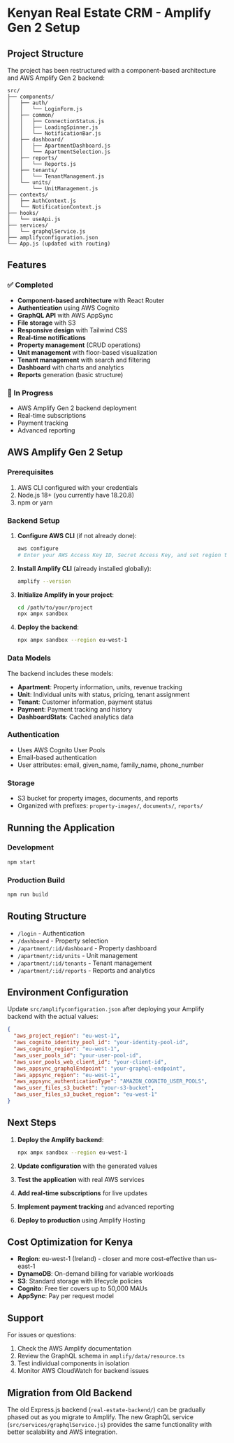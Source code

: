 # Kenyan Real Estate CRM - Amplify Gen 2 Setup

## Project Structure

The project has been restructured with a component-based architecture and AWS Amplify Gen 2 backend:

```
src/
├── components/
│   ├── auth/
│   │   └── LoginForm.js
│   ├── common/
│   │   ├── ConnectionStatus.js
│   │   ├── LoadingSpinner.js
│   │   └── NotificationBar.js
│   ├── dashboard/
│   │   ├── ApartmentDashboard.js
│   │   └── ApartmentSelection.js
│   ├── reports/
│   │   └── Reports.js
│   ├── tenants/
│   │   └── TenantManagement.js
│   └── units/
│       └── UnitManagement.js
├── contexts/
│   ├── AuthContext.js
│   └── NotificationContext.js
├── hooks/
│   └── useApi.js
├── services/
│   └── graphqlService.js
├── amplifyconfiguration.json
└── App.js (updated with routing)
```

## Features

### ✅ Completed
- **Component-based architecture** with React Router
- **Authentication** using AWS Cognito
- **GraphQL API** with AWS AppSync
- **File storage** with S3
- **Responsive design** with Tailwind CSS
- **Real-time notifications**
- **Property management** (CRUD operations)
- **Unit management** with floor-based visualization
- **Tenant management** with search and filtering
- **Dashboard** with charts and analytics
- **Reports** generation (basic structure)

### 🔄 In Progress
- AWS Amplify Gen 2 backend deployment
- Real-time subscriptions
- Payment tracking
- Advanced reporting

## AWS Amplify Gen 2 Setup

### Prerequisites
1. AWS CLI configured with your credentials
2. Node.js 18+ (you currently have 18.20.8)
3. npm or yarn

### Backend Setup

1. **Configure AWS CLI** (if not already done):
   ```bash
   aws configure
   # Enter your AWS Access Key ID, Secret Access Key, and set region to eu-west-1
   ```

2. **Install Amplify CLI** (already installed globally):
   ```bash
   amplify --version
   ```

3. **Initialize Amplify in your project**:
   ```bash
   cd /path/to/your/project
   npx ampx sandbox
   ```

4. **Deploy the backend**:
   ```bash
   npx ampx sandbox --region eu-west-1
   ```

### Data Models

The backend includes these models:
- **Apartment**: Property information, units, revenue tracking
- **Unit**: Individual units with status, pricing, tenant assignment
- **Tenant**: Customer information, payment status
- **Payment**: Payment tracking and history
- **DashboardStats**: Cached analytics data

### Authentication

- Uses AWS Cognito User Pools
- Email-based authentication
- User attributes: email, given_name, family_name, phone_number

### Storage

- S3 bucket for property images, documents, and reports
- Organized with prefixes: `property-images/`, `documents/`, `reports/`

## Running the Application

### Development
```bash
npm start
```

### Production Build
```bash
npm run build
```

## Routing Structure

- `/login` - Authentication
- `/dashboard` - Property selection
- `/apartment/:id/dashboard` - Property dashboard
- `/apartment/:id/units` - Unit management
- `/apartment/:id/tenants` - Tenant management
- `/apartment/:id/reports` - Reports and analytics

## Environment Configuration

Update `src/amplifyconfiguration.json` after deploying your Amplify backend with the actual values:

```json
{
  "aws_project_region": "eu-west-1",
  "aws_cognito_identity_pool_id": "your-identity-pool-id",
  "aws_cognito_region": "eu-west-1",
  "aws_user_pools_id": "your-user-pool-id",
  "aws_user_pools_web_client_id": "your-client-id",
  "aws_appsync_graphqlEndpoint": "your-graphql-endpoint",
  "aws_appsync_region": "eu-west-1",
  "aws_appsync_authenticationType": "AMAZON_COGNITO_USER_POOLS",
  "aws_user_files_s3_bucket": "your-s3-bucket",
  "aws_user_files_s3_bucket_region": "eu-west-1"
}
```

## Next Steps

1. **Deploy the Amplify backend**:
   ```bash
   npx ampx sandbox --region eu-west-1
   ```

2. **Update configuration** with the generated values

3. **Test the application** with real AWS services

4. **Add real-time subscriptions** for live updates

5. **Implement payment tracking** and advanced reporting

6. **Deploy to production** using Amplify Hosting

## Cost Optimization for Kenya

- **Region**: eu-west-1 (Ireland) - closer and more cost-effective than us-east-1
- **DynamoDB**: On-demand billing for variable workloads
- **S3**: Standard storage with lifecycle policies
- **Cognito**: Free tier covers up to 50,000 MAUs
- **AppSync**: Pay per request model

## Support

For issues or questions:
1. Check the AWS Amplify documentation
2. Review the GraphQL schema in `amplify/data/resource.ts`
3. Test individual components in isolation
4. Monitor AWS CloudWatch for backend issues

## Migration from Old Backend

The old Express.js backend (`real-estate-backend/`) can be gradually phased out as you migrate to Amplify. The new GraphQL service (`src/services/graphqlService.js`) provides the same functionality with better scalability and AWS integration.
